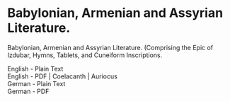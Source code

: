 # Babylonian, Armenian and Assyrian Literature.

Babylonian, Armenian and Assyrian Literature. (Comprising the Epic of Izdubar, Hymns, Tablets, and Cuneiform Inscriptions.

English - Plain Text  
English - PDF | Coelacanth | Auriocus  
German - Plain Text  
German - PDF  
